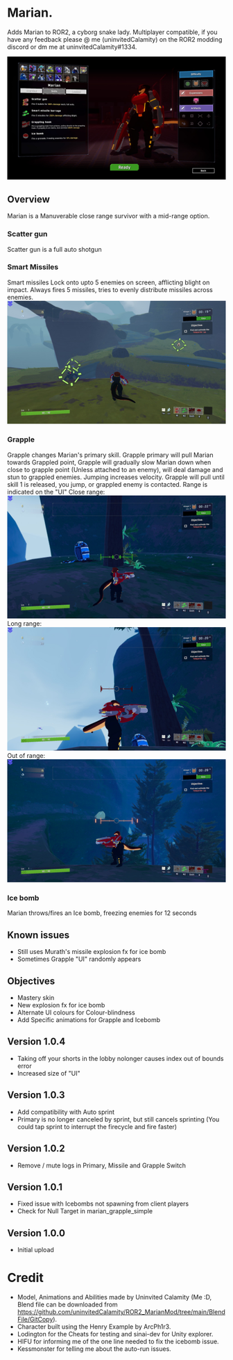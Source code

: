 # Marian.

Adds Marian to ROR2, a cyborg snake lady.
Multiplayer compatible, if you have any feedback please @ me (uninvitedCalamity) on the ROR2 modding discord or dm me at uninvitedCalamity#1334.

![Lobby](https://raw.githubusercontent.com/uninvitedCalamity/ROR2_MarianMod/main/Images/20231204190434_1.jpg?token=GHSAT0AAAAAACLFR6QDVL6CULB2GEYSHXSKZLOFUIQ)

## Overview

Marian is a Manuverable close range survivor with a mid-range option.

### Scatter gun
Scatter gun is a full auto shotgun

### Smart Missiles
Smart missiles Lock onto upto 5 enemies on screen, afflicting blight on impact.
Always fires 5 missiles, tries to evenly distribute missiles across enemies.
![TargetLockon](https://raw.githubusercontent.com/uninvitedCalamity/ROR2_MarianMod/main/Images/20231204190516_1.jpg?token=GHSAT0AAAAAACLFR6QCMXN63PE4CZK2PXOGZLOFVAQ)

### Grapple
Grapple changes Marian's primary skill.
Grapple primary will pull Marian towards Grappled point, Grapple will gradually slow Marian down when close to grapple point (Unless attached to an enemy), will deal damage and stun to grappled enemies.
Jumping increases velocity.
Grapple will pull until skill 1 is released, you jump, or grappled enemy is contacted.
Range is indicated on the "UI"
Close range:
![InRangeClose](https://raw.githubusercontent.com/uninvitedCalamity/ROR2_MarianMod/main/Images/20231204195612_1.jpg)
Long range:
![InRangeLong](https://raw.githubusercontent.com/uninvitedCalamity/ROR2_MarianMod/main/Images/20231204195610_1.jpg)
Out of range:
![OutOfRange](https://github.com/uninvitedCalamity/ROR2_MarianMod/blob/main/Images/20231204195618_1.jpg)

### Ice bomb
Marian throws/fires an Ice bomb, freezing enemies for 12 seconds

## Known issues
- Still uses Murath's missile explosion fx for ice bomb
- Sometimes Grapple "UI" randomly appears

## Objectives
- Mastery skin
- New explosion fx for ice bomb
- Alternate UI colours for Colour-blindness
- Add Specific animations for Grapple and Icebomb

## Version 1.0.4
- Taking off your shorts in the lobby nolonger causes index out of bounds error
- Increased size of "UI"

## Version 1.0.3
- Add compatibility with Auto sprint
- Primary is no longer canceled by sprint, but still cancels sprinting (You could tap sprint to interrupt the firecycle and fire faster)

## Version 1.0.2
- Remove / mute logs in Primary, Missile and Grapple Switch

## Version 1.0.1
- Fixed issue with Icebombs not spawning from client players
- Check for Null Target in marian_grapple_simple

## Version 1.0.0
- Initial upload

# Credit
- Model, Animations and Abilities made by Uninvited Calamity (Me :D, Blend file can be downloaded from https://github.com/uninvitedCalamity/ROR2_MarianMod/tree/main/BlendFile/GitCopy).
- Character built using the Henry Example by ArcPh1r3.
- Lodington for the Cheats for testing and sinai-dev for Unity explorer.
- HIFU for informing me of the one line needed to fix the icebomb issue.
- Kessmonster for telling me about the auto-run issues.
